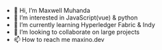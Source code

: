 - 👋 Hi, I’m Maxwell Muhanda
- 👀 I’m interested in JavaScript(vue) & python
- 🌱 I’m currently learning Hyperledger Fabric & Indy
- 💞️ I’m looking to collaborate on large projects
- 📫 How to reach me maxino.dev

<!---
Maxino22/Maxino22 is a ✨ special ✨ repository becausei store all projects that are my lifes work through my coding journey

--->
